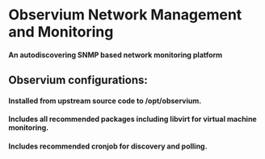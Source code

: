# Observium Network Management and Monitoring
#### An autodiscovering SNMP based network monitoring platform
## Observium configurations:
#### Installed from upstream source code to /opt/observium.
#### Includes all recommended packages including libvirt for virtual machine monitoring.
#### Includes recommended cronjob for discovery and polling.
